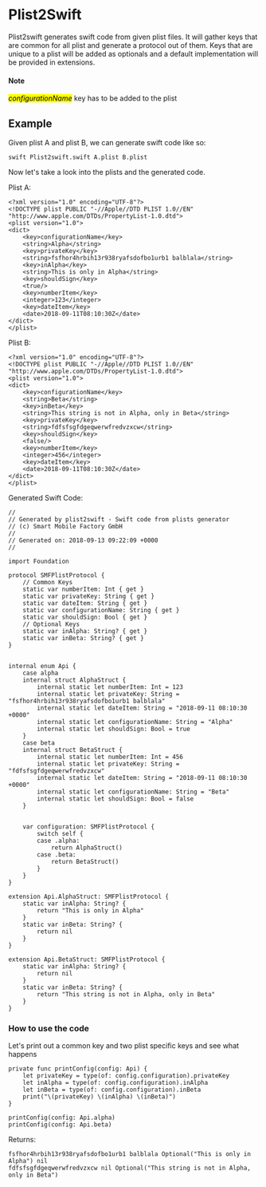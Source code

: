 # Plist2Swift

Plist2swift generates swift code from given plist files. It will gather keys that are common for all plist and generate a protocol out of them. Keys that are unique to a plist will be added as optionals and a default implementation will be provided in extensions.

#### Note

<mark>*configurationName*</mark> key has to be added to the plist


## Example

Given plist A and plist B, we can generate swift code like so:

`swift Plist2swift.swift A.plist B.plist`

Now let's take a look into the plists and the generated code.

Plist A:

```
<?xml version="1.0" encoding="UTF-8"?>
<!DOCTYPE plist PUBLIC "-//Apple//DTD PLIST 1.0//EN" "http://www.apple.com/DTDs/PropertyList-1.0.dtd">
<plist version="1.0">
<dict>
	<key>configurationName</key>
	<string>Alpha</string>
	<key>privateKey</key>
	<string>fsfhor4hrbih13r938ryafsdofbo1urb1 balblala</string>
	<key>inAlpha</key>
	<string>This is only in Alpha</string>
	<key>shouldSign</key>
	<true/>
	<key>numberItem</key>
	<integer>123</integer>
	<key>dateItem</key>
	<date>2018-09-11T08:10:30Z</date>
</dict>
</plist>
```

Plist B:

```
<?xml version="1.0" encoding="UTF-8"?>
<!DOCTYPE plist PUBLIC "-//Apple//DTD PLIST 1.0//EN" "http://www.apple.com/DTDs/PropertyList-1.0.dtd">
<plist version="1.0">
<dict>
	<key>configurationName</key>
	<string>Beta</string>
	<key>inBeta</key>
	<string>This string is not in Alpha, only in Beta</string>
	<key>privateKey</key>
	<string>fdfsfsgfdgeqwerwfredvzxcw</string>
	<key>shouldSign</key>
	<false/>
	<key>numberItem</key>
	<integer>456</integer>
	<key>dateItem</key>
	<date>2018-09-11T08:10:30Z</date>
</dict>
</plist>
```

Generated Swift Code:

```
//
// Generated by plist2swift - Swift code from plists generator
// (c) Smart Mobile Factory GmbH
//
// Generated on: 2018-09-13 09:22:09 +0000
//

import Foundation

protocol SMFPlistProtocol {
	// Common Keys
	static var numberItem: Int { get }
	static var privateKey: String { get }
	static var dateItem: String { get }
	static var configurationName: String { get }
	static var shouldSign: Bool { get }
	// Optional Keys
	static var inAlpha: String? { get }
	static var inBeta: String? { get }
}


internal enum Api {
	case alpha
	internal struct AlphaStruct {
		internal static let numberItem: Int = 123
		internal static let privateKey: String = "fsfhor4hrbih13r938ryafsdofbo1urb1 balblala"
		internal static let dateItem: String = "2018-09-11 08:10:30 +0000"
		internal static let configurationName: String = "Alpha"
		internal static let shouldSign: Bool = true
	}
	case beta
	internal struct BetaStruct {
		internal static let numberItem: Int = 456
		internal static let privateKey: String = "fdfsfsgfdgeqwerwfredvzxcw"
		internal static let dateItem: String = "2018-09-11 08:10:30 +0000"
		internal static let configurationName: String = "Beta"
		internal static let shouldSign: Bool = false
	}


	var configuration: SMFPlistProtocol {
		switch self {
		case .alpha:
			return AlphaStruct()
		case .beta:
			return BetaStruct()
		}
	}
}

extension Api.AlphaStruct: SMFPlistProtocol {
	static var inAlpha: String? {
		return "This is only in Alpha"
	}
	static var inBeta: String? {
		return nil
	}
}

extension Api.BetaStruct: SMFPlistProtocol {
	static var inAlpha: String? {
		return nil
	}
	static var inBeta: String? {
		return "This string is not in Alpha, only in Beta"
	}
}
```

### How to use the code

Let's print out a common key and two plist specific keys and see what happens

```
private func printConfig(config: Api) {
	let privateKey = type(of: config.configuration).privateKey
	let inAlpha = type(of: config.configuration).inAlpha
	let inBeta = type(of: config.configuration).inBeta
	print("\(privateKey) \(inAlpha) \(inBeta)")
}

printConfig(config: Api.alpha)
printConfig(config: Api.beta)

```

Returns:

```
fsfhor4hrbih13r938ryafsdofbo1urb1 balblala Optional("This is only in Alpha") nil
fdfsfsgfdgeqwerwfredvzxcw nil Optional("This string is not in Alpha, only in Beta")
```